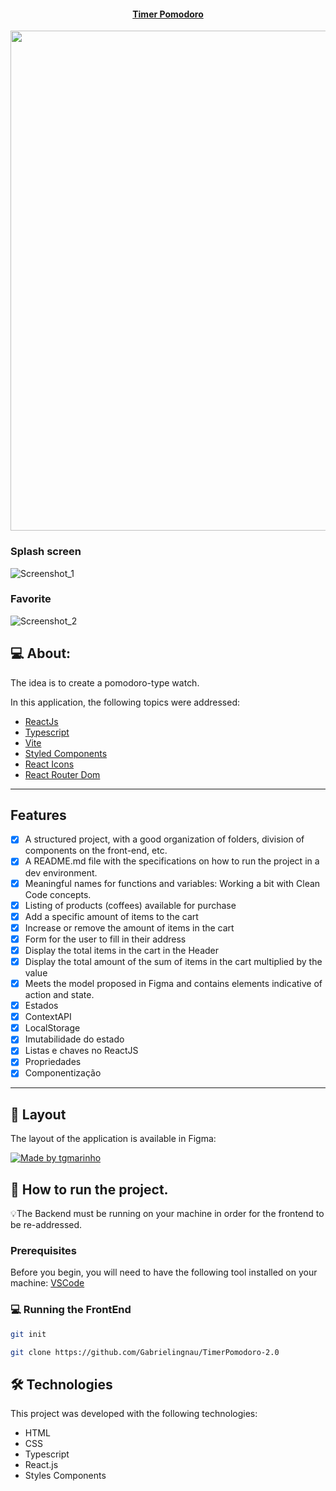
<p align="center">
  <h4 align="center"><a href="https://main--timerpomodoro-2.netlify.app/">Timer Pomodoro</a></h4>
</p>

<p align="center">
  <img width="800" src="./src/assets/responsivo.png">
</p>

### Splash screen
![Screenshot_1](https://github.com/Gabrielingnau/GitFav/assets/116130802/49f619ff-b140-46df-bb45-abe903168371)
### Favorite
![Screenshot_2](https://github.com/Gabrielingnau/TimerPomodoro-2.0/assets/116130802/73e2a3d0-e00c-4374-84ca-4de1cb1751c2)

## 💻 About:

The idea is to create a pomodoro-type watch.

In this application, the following topics were addressed:

- [ReactJs](https://reactjs.org)
- [Typescript](https://www.typescriptlang.org/)
- [Vite](https://vitejs.dev/)
- [Styled Components](https://styled-components.com/)
- [React Icons](https://react-icons.github.io/react-icons/)
- [React Router Dom](https://react-icons.github.io/react-icons/)

---

## Features

- [x] A structured project, with a good organization of folders, division of components on the front-end, etc.
- [x] A README.md file with the specifications on how to run the project in a dev environment.
- [x] Meaningful names for functions and variables: Working a bit with Clean Code concepts.
- [x] Listing of products (coffees) available for purchase
- [x] Add a specific amount of items to the cart
- [x] Increase or remove the amount of items in the cart
- [x] Form for the user to fill in their address
- [x] Display the total items in the cart in the Header
- [x] Display the total amount of the sum of items in the cart multiplied by the value
- [x] Meets the model proposed in Figma and contains elements indicative of action and state.
- [x] Estados
- [x] ContextAPI
- [x] LocalStorage
- [x] Imutabilidade do estado
- [x] Listas e chaves no ReactJS
- [x] Propriedades
- [x] Componentização

---

## 🎨 Layout

The layout of the application is available in Figma:

<a href="https://www.figma.com/file/w3xfRl4rdsEZpOsTULdCBh/Ignite-Timer-(Community)?node-id=0%3A1&mode=dev">
  <img alt="Made by tgmarinho" src="https://img.shields.io/badge/Acessar%20Layout%20-Figma-%2304D361">
</a>


## 🚀 How to run the project.

💡The Backend must be running on your machine in order for the frontend to be re-addressed.

### Prerequisites

Before you begin, you will need to have the following tool installed on your machine:
[VSCode](https://code.visualstudio.com/)

### 💻 Running the FrontEnd

```bash
git init

git clone https://github.com/Gabrielingnau/TimerPomodoro-2.0

```

## 🛠 Technologies

This project was developed with the following technologies:

- HTML
- CSS
- Typescript
- React.js
- Styles Components